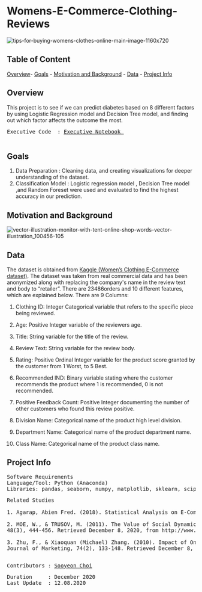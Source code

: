 # **Womens-E-Commerce-Clothing-Reviews**
![tips-for-buying-womens-clothes-online-main-image-1160x720](https://user-images.githubusercontent.com/70929605/101458204-91944d80-3904-11eb-8a31-de04610f85e7.jpg)



## **Table of Content**

[Overview](https://github.com/schoi15-umbc/Womens-E-Commerce-Clothing-Reviews#overview)-
[Goals](https://github.com/schoi15-umbc/Womens-E-Commerce-Clothing-Reviews#goals) -
[Motivation and Background](https://github.com/schoi15-umbc/Womens-E-Commerce-Clothing-Reviews#motivation-and-background) -
[Data](https://github.com/schoi15-umbc/Womens-E-Commerce-Clothing-Reviews#data) -
[Project Info](https://github.com/schoi15-umbc/Womens-E-Commerce-Clothing-Reviews#project-info) 


## **Overview**
This project is to see if we can predict diabetes based on 8 different factors by using Logistic Regression model and Decision Tree model, and finding out which factor affects the outcome the most. 

<pre>
Executive Code  : <a href=https://github.com/schoi15-umbc/Diabetes/blob/main/Codes/Diabetes_Report.ipynb>Executive Notebook </a> </a>

</pre>

## **Goals**
1. Data Preparation     : Cleaning data, and creating visualizations for deeper understanding of the dataset. 
2. Classification Model : Logistic regression model , Decision Tree model ,and Random Foreset were used and evaluated to find the highest accuracy in our prediction.

## **Motivation and Background**
![vector-illustration-monitor-with-tent-online-shop-words-vector-illustration_100456-105](https://user-images.githubusercontent.com/70929605/101458164-85a88b80-3904-11eb-8248-73816520ca39.jpg)



## **Data**
The dataset is obtained from [Kaggle (Women’s Clothing E-Commerce dataset)](https://www.kaggle.com/nicapotato/womens-ecommerce-clothing-reviews). The dataset was taken from real commercial data and has been anonymized along with replacing the company's name in the review text and body to “retailer”. There are 23486orders and 10 different features, which are explained below.
There are 9 Columns: 

1) Clothing ID: Integer Categorical variable that refers to the specific piece being reviewed.

2) Age: Positive Integer variable of the reviewers age.

3) Title: String variable for the title of the review.

4) Review Text: String variable for the review body.

5) Rating: Positive Ordinal Integer variable for the product score granted by the customer from 1 Worst, to 5 Best.

6) Recommended IND: Binary variable stating where the customer recommends the product where 1 is recommended, 0 is not recommended.

7) Positive Feedback Count: Positive Integer documenting the number of other customers who found this review positive.

8) Division Name: Categorical name of the product high level division.

9) Department Name: Categorical name of the product department name.

10) Class Name: Categorical name of the product class name.


## **Project Info**

<pre>
Software Requirements
Language/Tool: Python (Anaconda)
Libraries: pandas, seaborn, numpy, matplotlib, sklearn, scipy
</pre>

<pre>
Related Studies

1. Agarap, Abien Fred. (2018). Statistical Analysis on E-Commerce Reviews, with Sentiment Classification using Bidirectional Recurrent Neural Network. 

2. MOE, W., & TRUSOV, M. (2011). The Value of Social Dynamics in Online Product Ratings Forums. Journal of Marketing Research, 
48(3), 444-456. Retrieved December 8, 2020, from http://www.jstor.org/stable/23033850

3. Zhu, F., & Xiaoquan (Michael) Zhang. (2010). Impact of Online Consumer Reviews on Sales: The Moderating Role of Product and Consumer Characteristics. 
Journal of Marketing, 74(2), 133-148. Retrieved December 8, 2020, from http://www.jstor.org/stable/20619095

</pre>

<pre>
Contributors : <a href=https://github.com/schoi15-umbc>Sooyeon Choi</a>
</pre>

<pre>
Duration     : December 2020
Last Update  : 12.08.2020
</pre>
